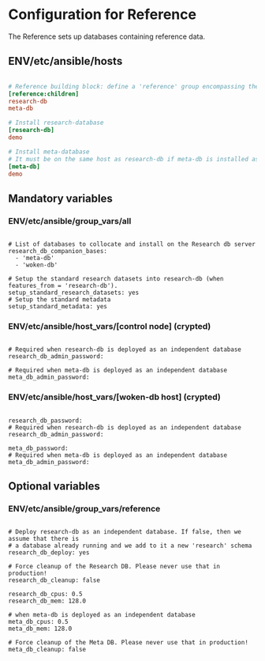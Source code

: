 # Configuration for Reference

The Reference sets up databases containing reference data.

## ENV/etc/ansible/hosts

```ini

# Reference building block: define a 'reference' group encompassing the configuration of the groups defined below
[reference:children]
research-db
meta-db

# Install research-database
[research-db]
demo

# Install meta-database
# It must be on the same host as research-db if meta-db is installed as a companion base collocated with research-db
[meta-db]
demo

```

## Mandatory variables

### ENV/etc/ansible/group_vars/all

```

# List of databases to collocate and install on the Research db server
research_db_companion_bases:
  - 'meta-db'
  - 'woken-db'

# Setup the standard research datasets into research-db (when features_from = 'research-db').
setup_standard_research_datasets: yes
# Setup the standard metadata
setup_standard_metadata: yes

```

### ENV/etc/ansible/host_vars/[control node] (crypted)

```

# Required when research-db is deployed as an independent database
research_db_admin_password:

# Required when meta-db is deployed as an independent database
meta_db_admin_password:

```

### ENV/etc/ansible/host_vars/[woken-db host] (crypted)

```

research_db_password:
# Required when research-db is deployed as an independent database
research_db_admin_password:

meta_db_password:
# Required when meta-db is deployed as an independent database
meta_db_admin_password:

```


## Optional variables

### ENV/etc/ansible/group_vars/reference

```

# Deploy research-db as an independent database. If false, then we assume that there is
# a database already running and we add to it a new 'research' schema
research_db_deploy: yes

# Force cleanup of the Research DB. Please never use that in production!
research_db_cleanup: false

research_db_cpus: 0.5
research_db_mem: 128.0

# when meta-db is deployed as an independent database
meta_db_cpus: 0.5
meta_db_mem: 128.0

# Force cleanup of the Meta DB. Please never use that in production!
meta_db_cleanup: false

```
